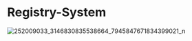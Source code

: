# Registry-System

![252009033_3146830835538664_7945847671834399021_n](https://user-images.githubusercontent.com/6117230/140010724-23c2ec13-f023-41a6-b82b-fac20cd78ec2.jpg)
